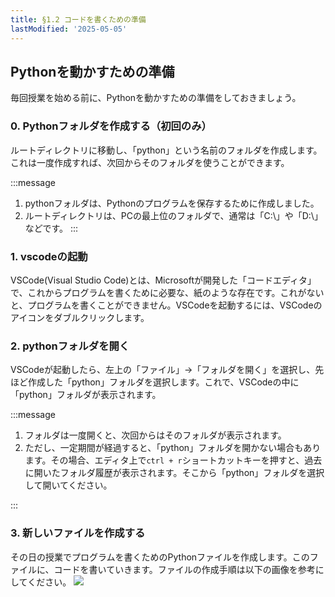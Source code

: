 ```yaml
---
title: §1.2 コードを書くための準備
lastModified: '2025-05-05'
---
```


## Pythonを動かすための準備

毎回授業を始める前に、Pythonを動かすための準備をしておきましょう。

### 0. Pythonフォルダを作成する（初回のみ）

ルートディレクトリに移動し、「python」という名前のフォルダを作成します。これは一度作成すれば、次回からそのフォルダを使うことができます。

:::message

1. pythonフォルダは、Pythonのプログラムを保存するために作成しました。
2. ルートディレクトリは、PCの最上位のフォルダで、通常は「C:\」や「D:\」などです。
   :::

### 1. vscodeの起動

VSCode(Visual Studio Code)とは、Microsoftが開発した「コードエディタ」で、これからプログラムを書くために必要な、紙のような存在です。これがないと、プログラムを書くことができません。VSCodeを起動するには、VSCodeのアイコンをダブルクリックします。

### 2. pythonフォルダを開く

VSCodeが起動したら、左上の「ファイル」→「フォルダを開く」を選択し、先ほど作成した「python」フォルダを選択します。これで、VSCodeの中に「python」フォルダが表示されます。

:::message

1. フォルダは一度開くと、次回からはそのフォルダが表示されます。
2. ただし、一定期間が経過すると、「python」フォルダを開かない場合もあります。その場合、エディタ上で`ctrl + r`ショートカットキーを押すと、過去に開いたフォルダ履歴が表示されます。そこから「python」フォルダを選択して開いてください。

:::

### 3. 新しいファイルを作成する

その日の授業でプログラムを書くためのPythonファイルを作成します。このファイルに、コードを書いていきます。ファイルの作成手順は以下の画像を参考にしてください。
![](/books/python_tutorial/img/1-2/1.png)
